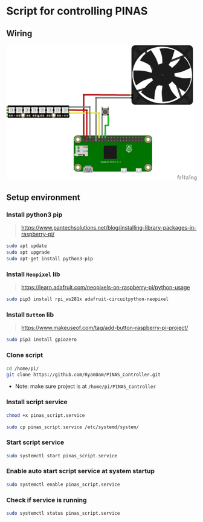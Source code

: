 # Script for controlling PINAS

## Wiring

![Wiring](PINAS_Wiring.png)

## Setup environment

### Install python3 pip

> https://www.pantechsolutions.net/blog/installing-library-packages-in-raspberry-pi/

```bash
sudo apt update
sudo apt upgrade
sudo apt-get install python3-pip
```

### Install `Neopixel` lib

> https://learn.adafruit.com/neopixels-on-raspberry-pi/python-usage

```bash
sudo pip3 install rpi_ws281x adafruit-circuitpython-neopixel
```

### Install `Button` lib

> https://www.makeuseof.com/tag/add-button-raspberry-pi-project/

```bash
sudo pip3 install gpiozero
```

### Clone script

```bash
cd /home/pi/
git clone https://github.com/RyanDam/PINAS_Controller.git
```

- Note: make sure project is at `/home/pi/PINAS_Controller`

### Install script service

```bash
chmod +x pinas_script.service
```

```bash
sudo cp pinas_script.service /etc/systemd/system/
```

### Start script service

```bash
sudo systemctl start pinas_script.service
```

### Enable auto start script service at system startup

```bash
sudo systemctl enable pinas_script.service
```

### Check if service is running

```bash
sudo systemctl status pinas_script.service
```